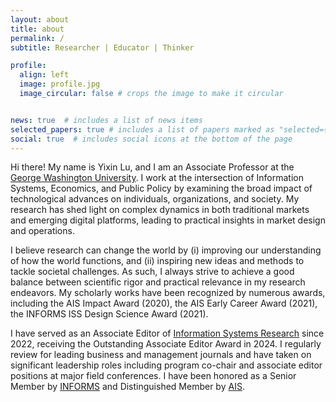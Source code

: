 ```yaml
---
layout: about
title: about
permalink: /
subtitle: Researcher | Educator | Thinker

profile:
  align: left
  image: profile.jpg
  image_circular: false # crops the image to make it circular


news: true  # includes a list of news items
selected_papers: true # includes a list of papers marked as "selected={true}"
social: true  # includes social icons at the bottom of the page
---
```


Hi there! My name is Yixin Lu, and I am an Associate Professor at the [George Washington University](https://www.gwu.edu). I work at the intersection of Information Systems, Economics, and Public Policy by examining the broad impact of technological advances on individuals, organizations, and society. My research has shed light on complex dynamics in both traditional markets and emerging digital platforms, leading to practical insights in market design and operations. 

I believe research can change the world by (i) improving our understanding of how the world functions, and (ii) inspiring new ideas and methods to tackle societal challenges. As such, I always strive to achieve a good balance between scientific rigor and practical relevance in my research endeavors. My scholarly works have been recognized by numerous awards, including the AIS Impact Award (2020), the AIS Early Career Award (2021), the INFORMS ISS Design Science Award (2021). 

I have served as an Associate Editor of [Information Systems Research](https://pubsonline.informs.org/journal/isre) since 2022, receiving the Outstanding Associate Editor Award in 2024. I regularly review for leading business and management journals and have taken on significant leadership roles including program co-chair and associate editor positions at major field conferences. I have been honored as a Senior Member by [INFORMS](https://www.informs.org/) and Distinguished Member by [AIS](https://aisnet.org/).


